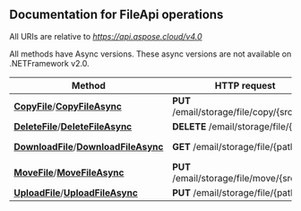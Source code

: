 

## Documentation for FileApi operations

All URIs are relative to *https://api.aspose.cloud/v4.0*

All methods have Async versions. These async versions are not available on .NETFramework v2.0.

Method | HTTP request | Description
------------- | ------------- | -------------
[**CopyFile**](FileApi.md#CopyFile)/[**CopyFileAsync**](FileApi.md#CopyFileAsync)| **PUT** /email/storage/file/copy/{srcPath}| Copy file
[**DeleteFile**](FileApi.md#DeleteFile)/[**DeleteFileAsync**](FileApi.md#DeleteFileAsync)| **DELETE** /email/storage/file/{path}| Delete file
[**DownloadFile**](FileApi.md#DownloadFile)/[**DownloadFileAsync**](FileApi.md#DownloadFileAsync)| **GET** /email/storage/file/{path}| Download file
[**MoveFile**](FileApi.md#MoveFile)/[**MoveFileAsync**](FileApi.md#MoveFileAsync)| **PUT** /email/storage/file/move/{srcPath}| Move file
[**UploadFile**](FileApi.md#UploadFile)/[**UploadFileAsync**](FileApi.md#UploadFileAsync)| **PUT** /email/storage/file/{path}| Upload file




